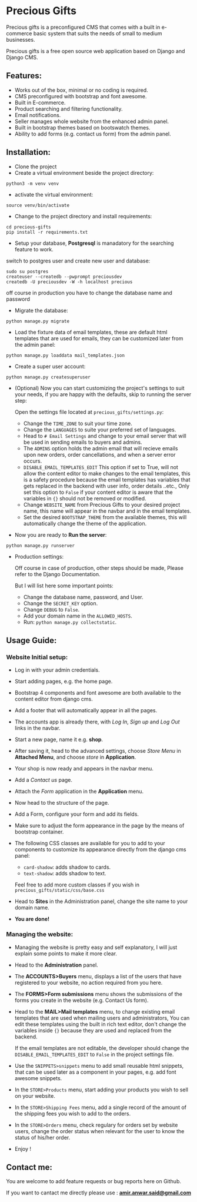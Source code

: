 # Precious Gifts
Precious gifts is a preconfigured CMS that comes with a built in e-commerce basic system that suits the needs of small to medium businesses.

Precious gifts is a free open source web application based on Django and Django CMS.

## Features:
* Works out of the box, minimal or no coding is required.
* CMS preconfigured with bootstrap and font awesome.
* Built in E-commerce.
* Product searching and filtering functionality.
* Email notifications.
* Seller manages whole website from the enhanced admin panel.
* Built in bootstrap themes based on bootswatch themes.
* Ability to add forms (e.g. contact us form) from the admin panel.

## Installation:
* Clone the project
* Create a virtual environment beside the project directory:
```
python3 -m venv venv
```
* activate the virtual environment:
```
source venv/bin/activate
```
* Change to the project directory and install requirements:
```
cd precious-gifts
pip install -r requirements.txt
```
* Setup your database, **Postgresql** is manadatory for the searching feature to work.

switch to postgres user and create new user and database:
```
sudo su postgres
createuser --createdb --pwprompt preciousdev
createdb -U preciousdev -W -h localhost precious
```
off course in production you have to change the database name and password
* Migrate the database:
```
python manage.py migrate
```
* Load the fixture data of email templates, these are default html templates that are used for emails, they can be customized later from the admin panel:
```
python manage.py loaddata mail_templates.json
```
* Create a super user account:
```
python manage.py createsuperuser
```
* (Optional) Now you can start customizing the project's settings to suit your needs, if you are happy with the defaults, skip to running the server step:

    Open the settings file located at `precious_gifts/settings.py`:

    * Change the `TIME_ZONE` to suit your time zone.
    * Change the `LANGUAGES` to suite your preferred set of languages.
    * Head to `# Email Settings` and change to your email server that will be used in sending emails to buyers and admins.
    * The `ADMINS` option holds the admin email that will recieve emails upon new orders, order cancellations, and when a server error occurs.
    * `DISABLE_EMAIL_TEMPLATES_EDIT` This option if set to True, will not allow the content editor to make changes to the email templates, this is a safety procedure because the email templates has variables that gets replaced in the backend with user info, order details ..etc., Only set this option to `False` if your content editor is aware that the variables in `{}` should not be removed or modified.
    * Change `WEBSITE_NAME` from Precious Gifts to your desired project name, this name will appear in the navbar and in the email templates.
    * Set the desired `BOOTSTRAP_THEME` from the available themes, this will automatically change the theme of the application.

* Now you are ready to **Run the server**:
```
python manage.py runserver
```
* Production settings:

    Off course in case of production, other steps should be made, Please refer to the Django Documentation.
    
    But I will list here some important points:
    * Change the database name, password, and User.
    * Change the `SECRET_KEY` option.
    * Change `DEBUG` to `False`.
    * Add your domain name in the `ALLOWED_HOSTS`.
    * Run: `python manage.py collectstatic`.



## Usage Guide:
### Website Initial setup:
* Log in with your admin credentials.
* Start adding pages, e.g. the home page.
* Bootstrap 4 components and font awesome are both available to the content editor from django cms.
* Add a footer that will automatically appear in all the pages.
* The accounts app is already there, with *Log In*, *Sign up* and *Log Out* links in the navbar.
* Start a new page, name it e.g. **shop**.
* After saving it, head to the advanced settings, choose *Store Menu* in **Attached Menu**, and choose *store* in **Application**.
* Your shop is now ready and appears in the navbar menu.
* Add a *Contact us* page.
* Attach the *Form* application in the **Application** menu.
* Now head to the structure of the page.
* Add a Form, configure your form and add its fields.
* Make sure to adjust the form appearance in the page by the means of bootstrap container.
* The following CSS classes are available for you to add to your components to customize its appearance directly from the django cms panel:
    * `card-shadow`: adds shadow to cards.
    * `text-shadow`: adds shadow to text.
    
    Feel free to add more custom classes if you wish in `precious_gifts/static/css/base.css`
* Head to **Sites** in the Administration panel, change the site name to your domain name.
* **You are done!**
### Managing the website:
* Managing the website is pretty easy and self explanatory, I will just explain some points to make it more clear.
* Head to the **Administration** panel.
* The **ACCOUNTS>Buyers** menu, displays a list of the users that have registered to your website, no action required from you here.
* The **FORMS>Form submissions** menu shows the submissions of the forms you create in the website (e.g. Contact Us form).
* Head to the **MAIL>Mail templates** menu, to change existing email templates that are used when mailing users and administrators, You can edit these templates using the built in rich text editor, don't change the variables inside `{}` because they are used and replaced from the backend.

    If the email templates are not editable, the developer should change the `DISABLE_EMAIL_TEMPLATES_EDIT` to `False` in the project settings file.
* Use the `SNIPPETS>snippets` menu to add small reusable html snippets, that can be used later as a component in your pages, e.g. add font awesome snippets.

* In the `STORE>Products` menu, start adding your products you wish to sell on your website.
* In the `STORE>Shipping Fees` menu, add a single record of the amount of the shipping fees you wish to add to the orders.
* In the `STORE>Orders` menu, check regulary for orders set by website users, change the order status when relevant for the user to know the status of his/her order.
* Enjoy !

## Contact me:
You are welcome to add feature requests or bug reports here on Github.

If you want to cantact me directly please use : **amir.anwar.said@gmail.com**

